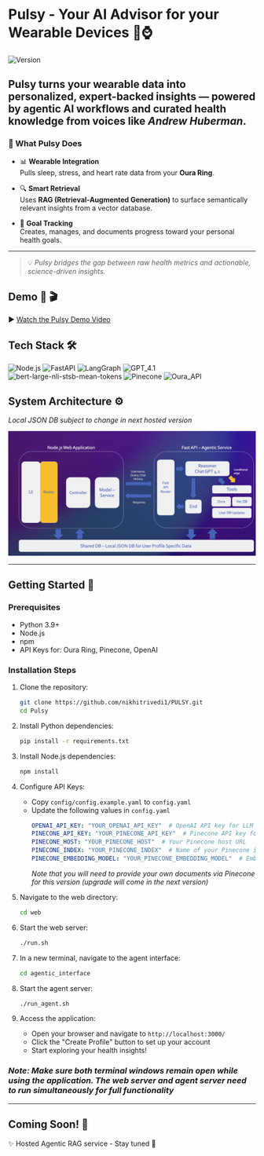# Pulsy - Your AI Advisor for your Wearable Devices 🧠⌚️

![Version](https://img.shields.io/badge/version-0.1.0-blue)

Pulsy turns your wearable data into **personalized, expert-backed insights** — powered by agentic AI workflows and curated health knowledge from voices like *Andrew Huberman*.
---

### 🚀 What Pulsy Does

- 📊 **Wearable Integration**  
  Pulls sleep, stress, and heart rate data from your **Oura Ring**.

- 🔍 **Smart Retrieval**  
  Uses **RAG (Retrieval-Augmented Generation)** to surface semantically relevant insights from a vector database.


- 🎯 **Goal Tracking**  
  Creates, manages, and documents progress toward your personal health goals.

---

> 💡 *Pulsy bridges the gap between raw health metrics and actionable, science-driven insights.*


## Demo 🎥 🎬
▶️ [Watch the Pulsy Demo Video](https://raw.githubusercontent.com/nikhitrivedi1/PULSY/main/readme_assets/Pulsy_Demo.mp4)




## Tech Stack 🛠

![Node.js](https://img.shields.io/badge/Node.js-Web_Framework-orange?style=for-the-badge)
![FastAPI](https://img.shields.io/badge/FastAPI-Python_API_Framework-005571?style=for-the-badge&logo=fastapi&logoColor=white)
![LangGraph](https://img.shields.io/badge/LangGraph-Agentic_RAG_Framework-005571?style=for-the-badge)
![GPT_4.1](https://img.shields.io/badge/GPT4.1-LLM-8A2BE2?style=for-the-badge)
![bert-large-nli-stsb-mean-tokens](https://img.shields.io/badge/bert_large_nli_stsb-Embedding_Model-purple?style=for-the-badge)
![Pinecone](https://img.shields.io/badge/Pinecone-Vector_DB-6A1B9A?style=for-the-badge)
![Oura_API](https://img.shields.io/badge/Oura_API-Wearable_Data-black?style=for-the-badge)
## System Architecture ⚙️
*Local JSON DB subject to change in next hosted version*
<p align="center">
  <img src="readme_assets/Architecture_Diagram.png" alt="System Architecture">
</p>

---
## Getting Started 🚀
### Prerequisites
- Python 3.9+
- Node.js
- npm
- API Keys for: Oura Ring, Pinecone, OpenAI

### Installation Steps
1. Clone the repository:
   ```bash
   git clone https://github.com/nikhitrivedi1/PULSY.git
   cd Pulsy
   ```

2. Install Python dependencies:
   ```bash
   pip install -r requirements.txt
   ```

3. Install Node.js dependencies:
   ```bash
   npm install
   ```

4. Configure API Keys:
   - Copy `config/config.example.yaml` to `config.yaml`
   - Update the following values in `config.yaml` 
     ```yaml
     OPENAI_API_KEY: "YOUR_OPENAI_API_KEY"  # OpenAI API key for LLM functionality
     PINECONE_API_KEY: "YOUR_PINECONE_API_KEY"  # Pinecone API key for vector storage
     PINECONE_HOST: "YOUR_PINECONE_HOST"  # Your Pinecone host URL
     PINECONE_INDEX: "YOUR_PINECONE_INDEX"  # Name of your Pinecone index
     PINECONE_EMBEDDING_MODEL: "YOUR_PINECONE_EMBEDDING_MODEL"  # Embedding model name
     ```
     *Note that you will need to provide your own documents via Pinecone for this version (upgrade will come in the next version)*

5. Navigate to the web directory:
   ```bash
   cd web
   ```

6. Start the web server:
   ```bash
   ./run.sh
   ```

7. In a new terminal, navigate to the agent interface:
   ```bash
   cd agentic_interface
   ```

8. Start the agent server:
   ```bash
   ./run_agent.sh
   ```

9. Access the application:
   - Open your browser and navigate to `http://localhost:3000/`
   - Click the "Create Profile" button to set up your account
   - Start exploring your health insights!

### *Note: Make sure both terminal windows remain open while using the application. The web server and agent server need to run simultaneously for full functionality*

---
## Coming Soon! 🚀
✨ Hosted Agentic RAG service - Stay tuned 🌟
